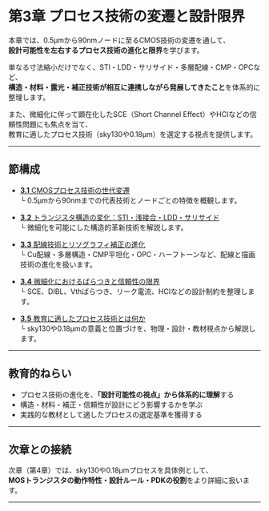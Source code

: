 # 第3章 プロセス技術の変遷と設計限界

本章では、0.5µmから90nmノードに至るCMOS技術の変遷を通して、  
**設計可能性を左右するプロセス技術の進化と限界**を学びます。

単なる寸法縮小だけでなく、STI・LDD・サリサイド・多層配線・CMP・OPCなど、  
**構造・材料・露光・補正技術が相互に連携しながら発展してきたこと**を体系的に整理します。

また、微細化に伴って顕在化したSCE（Short Channel Effect）やHCIなどの信頼性問題にも焦点を当て、  
教育に適したプロセス技術（sky130や0.18µm）を選定する視点を提供します。

---

## 節構成

- [**3.1** CMOSプロセス技術の世代変遷](3.1_node_scaling_history.md)  
  └ 0.5µmから90nmまでの代表技術とノードごとの特徴を概観します。

- [**3.2** トランジスタ構造の変化：STI・浅接合・LDD・サリサイド](3.2_cmos_structure_shift.md)  
  └ 微細化を可能にした構造的革新技術を解説します。

- [**3.3** 配線技術とリソグラフィ補正の進化](3.3_interconnect_and_litho.md)  
  └ Cu配線・多層構造・CMP平坦化・OPC・ハーフトーンなど、配線と描画技術の進化を扱います。

- [**3.4** 微細化におけるばらつきと信頼性の限界](3.4_variation_and_reliability.md)  
  └ SCE、DIBL、Vthばらつき、リーク電流、HCIなどの設計制約を整理します。

- [**3.5** 教育に適したプロセス技術とは何か](3.5_summary_and_scope.md)  
  └ sky130や0.18µmの意義と位置づけを、物理・設計・教材視点から解説します。

---

## 教育的ねらい

- プロセス技術の進化を、**「設計可能性の視点」から体系的に理解**する
- 構造・材料・補正・信頼性が設計にどう影響するかを学ぶ
- 実践的な教材として適したプロセスの選定基準を獲得する

---

## 次章との接続

次章（第4章）では、sky130や0.18µmプロセスを具体例として、  
**MOSトランジスタの動作特性・設計ルール・PDKの役割**をより詳細に扱います。

---
